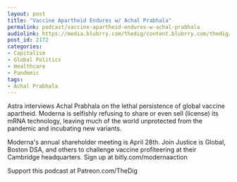 ```yaml
---
layout: post
title: "Vaccine Apartheid Endures w/ Achal Prabhala"
permalink: podcast/vaccine-apartheid-endures-w-achal-prabhala
audiolink: https://media.blubrry.com/thedig/content.blubrry.com/thedig/The_Dig-EP_350-Prabhala.mp3
post_id: 2172
categories: 
- Capitalism
- Global Politics
- Healthcare
- Pandemic
tags: 
- Achal Prabhala
---
```


Astra interviews Achal Prabhala on the lethal persistence of global vaccine apartheid. Moderna is selfishly refusing to share or even sell (license) its mRNA technology, leaving much of the world unprotected from the pandemic and incubating new variants.

Moderna's annual shareholder meeting is April 28th. Join Justice is Global, Boston DSA, and others to challenge vaccine profiteering at their Cambridge headquarters. Sign up at bitly.com/modernaaction

Support this podcast at Patreon.com/TheDig